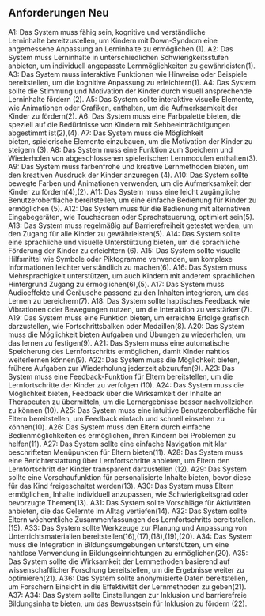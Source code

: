## Anforderungen Neu
A1: Das System muss fähig sein, kognitive und verständliche Lerninhalte bereitzustellen, um Kindern mit Down-Syndrom eine angemessene Anpassung an Lerninhalte zu ermöglichen (1).
A2: Das System muss Lerninhalte in unterschiedlichen Schwierigkeitsstufen anbieten, um individuell angepasste Lernmöglichkeiten zu gewährleisten(1).
A3: Das System muss interaktive Funktionen wie Hinweise oder Beispiele bereitstellen, um die kognitive Anpassung zu erleichtern(1).
A4: Das System sollte die Stimmung und Motivation der Kinder durch visuell ansprechende Lerninhalte fördern (2).
A5: Das System sollte interaktive visuelle Elemente, wie Animationen oder Grafiken, enthalten, um die Aufmerksamkeit der Kinder zu fördern(2).
A6: Das System muss eine Farbpalette bieten, die speziell auf die Bedürfnisse von Kindern mit Sehbeeinträchtigungen abgestimmt ist(2),(4).
A7: Das System muss die Möglichkeit bieten, spielerische Elemente einzubauen, um die Motivation der Kinder zu steigern (3).
A8: Das System muss eine Funktion zum Speichern und Wiederholen von abgeschlossenen spielerischen Lernmodulen enthalten(3).
A9: Das System muss farbenfrohe und kreative Lernmethoden bieten, um den kreativen Ausdruck der Kinder anzuregen (4).
A10: Das System sollte bewegte Farben und Animationen verwenden, um die Aufmerksamkeit der Kinder zu fördern(4),(2).
A11: Das System muss eine leicht zugängliche Benutzeroberfläche bereitstellen, um eine einfache Bedienung für Kinder zu ermöglichen (5).
A12: Das System muss für die Bedienung mit alternativen Eingabegeräten, wie Touchscreen oder Sprachsteuerung, optimiert sein(5).
A13: Das System muss regelmäßig auf Barrierefreiheit getestet werden, um den Zugang für alle Kinder zu gewährleisten(5).
A14: Das System sollte eine sprachliche und visuelle Unterstützung bieten, um die sprachliche Förderung der Kinder zu erleichtern (6).
A15: Das System sollte visuelle Hilfsmittel wie Symbole oder Piktogramme verwenden, um komplexe Informationen leichter verständlich zu machen(6).
A16: Das System muss Mehrsprachigkeit unterstützen, um auch Kindern mit anderem sprachlichen Hintergrund Zugang zu ermöglichen(6),(5).
A17: Das System muss Audioeffekte und Geräusche passend zu den Inhalten integrieren, um das Lernen zu bereichern(7).
A18: Das System sollte haptisches Feedback wie Vibrationen oder Bewegungen nutzen, um die Interaktion zu verstärken(7).
A19: Das System muss eine Funktion bieten, um erreichte Erfolge grafisch darzustellen, wie Fortschrittsbalken oder Medaillen(8).
A20: Das System muss die Möglichkeit bieten Aufgaben und Übungen zu wiederholen, um das lernen zu festigen(9).
A21: Das System muss eine automatische Speicherung des Lernfortschritts ermöglichen, damit Kinder nahtlos weiterlernen können(9).
A22: Das System muss die Möglichkeit bieten, frühere Aufgaben zur Wiederholung jederzeit abzurufen(9).
A23: Das System muss eine Feedback-Funktion für Eltern bereitstellen, um die Lernfortschritte der Kinder zu verfolgen (10).
A24: Das System muss die Möglichkeit bieten, Feedback über die Wirksamkeit der Inhalte an Therapeuten zu übermitteln, um die Lernergebnisse besser nachvollziehen zu können (10).
A25: Das System muss eine intuitive Benutzeroberfläche für Eltern bereitstellen, um Feedback einfach und schnell einsehen zu können(10).
A26: Das System muss den Eltern durch einfache Bedienmöglichkeiten es ermöglichen, ihren Kindern bei Problemen zu helfen(11).
A27: Das System sollte eine einfache Navigation mit klar beschrifteten Menüpunkten für Eltern bieten(11).
A28: Das System muss eine Berichterstattung über Lernfortschritte anbieten, um Eltern den Lernfortschritt der Kinder transparent darzustellen (12).
A29: Das System sollte eine Vorschaufunktion für personalisierte Inhalte bieten, bevor diese für das Kind freigeschaltet werden(13).
A30: Das System muss Eltern ermöglichen, Inhalte individuell anzupassen, wie Schwierigkeitsgrad oder bevorzugte Themen(13).
A31: Das System sollte Vorschläge für Aktivitäten anbieten, die das Gelernte im Alltag vertiefen(14).
A32: Das System sollte Eltern wöchentliche Zusammenfassungen des Lernfortschritts bereitstellen.(15).
A33: Das System sollte Werkzeuge zur Planung und Anpassung von Unterrichtsmaterialien bereitstellen(16),(17),(18),(19),(20).
A34: Das System muss die Integration in Bildungsumgebungen unterstützen, um eine nahtlose Verwendung in Bildungseinrichtungen zu ermöglichen(20).
A35: Das System sollte die Wirksamkeit der Lernmethoden basierend auf wissenschaftlicher Forschung bereitstellen, um die Ergebnisse weiter zu optimieren(21).
A36: Das System sollte anonymisierte Daten bereitstellen, um Forschern Einsicht in die Effektivität der Lernmethoden zu geben(21).
A37: A34: Das System sollte Einstellungen zur Inklusion und barrierefreie Bildungsinhalte bieten, um das Bewusstsein für Inklusion zu fördern (22).

